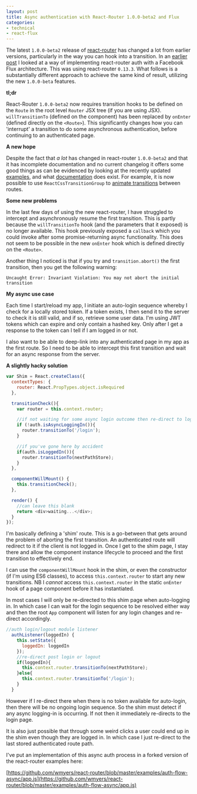 ```yaml
---
layout: post
title: Async authentication with React-Router 1.0.0-beta2 and Flux
categories:
- technical
- react-flux
---
```


The latest `1.0.0-beta2` release of [react-router](https://github.com/rackt/react-router) has changed a lot from earlier versions, particularly in the way you can hook into a transition. In an [earlier post](/technical/react-flux/Authentication-routing-in-a-React-Flux-application) I looked at a way of implementing react-router auth with a Facebook Flux architecture. This was using react-router `0.13.3`. What follows is a substantially different approach to achieve the same kind of result, utilizing the new `1.0.0-beta` features.

**tl;dr**

React-Router `1.0.0-beta2` now requires transition hooks to be defined on the `Route` in the root level `Router` JSX tree (if you are using JSX). `willTransitionTo` (defined on the component) has been replaced by `onEnter` (defined directly on the `<Route>`). This significantly changes how you can 'interrupt' a transition to do some asynchronous authentication, before continuing to an authenticated page.

**A new hope**

Despite the fact that *a lot* has changed in react-router `1.0.0-beta2` and that it has incomplete documentation and no current changelog it offers some good things as can be evidenced by looking at the recently updated [examples](https://github.com/rackt/react-router/tree/master/examples), and what [documentation](http://rackt.github.io/react-router/tags/v1.0.0-beta2.html) does exist.  For example, it is now possible to use `ReactCssTransitionGroup` to [animate transitions](https://github.com/rackt/react-router/blob/master/examples/animations/app.js#L17) between routes.

**Some new problems**

In the last few days of using the new react-router, I have struggled to intercept and asynchronously resume the first transition. This is partly because the `willTransitionTo` hook (and the parameters that it exposed) is no longer available. This hook previously exposed a `callback` which you could invoke after some promise-returning async functionality. This does not seem to be possible in the new `onEnter` hook which is defined directly on the `<Route>`.

Another thing I noticed is that if you try and `transition.abort()` the first transition, then you get the following warning:

`Uncaught Error: Invariant Violation: You may not abort the initial transition`

**My async use case**

Each time I start/reload my app, I initiate an auto-login sequence whereby I check for a locally stored token. If a token exists, I then send it to the server to check it is still valid, and if so, retrieve some user data. I'm using JWT tokens which can expire and only contain a hashed key. Only after I get a response to the token can I tell if I am logged in or not.

I also want to be able to deep-link into any authenticated page in my app as the first route. So I need to be able to intercept this first transition and wait for an async response from the server.

**A slightly hacky solution**

```javascript
var Shim = React.createClass({
  contextTypes: {
    router: React.PropTypes.object.isRequired
  },

  transitionCheck(){
    var router = this.context.router;

    //if not waiting for some async login outcome then re-direct to login
    if (!auth.isAsyncLoggingIn()){
      router.transitionTo('/login');
    }

    //if you've gone here by accident
    if(auth.isLoggedIn()){
      router.transitionTo(nextPathStore);
    }
  },

  componentWillMount() {
    this.transitionCheck();
  },

  render() {
    //can leave this blank
    return <div>waiting...</div>;
  }
});
```

I'm basically defining a 'shim' route. This is a go-between that gets around the problem of aborting the first transition. An authenticated route will redirect to it if the client is not logged in. Once I get to the shim page, I stay there and allow the component instance lifecycle to proceed and the first transition to effectively end.

I can use the `componentWillMount` hook in the shim, or even the constructor (if I'm using ES6 classes), to access `this.context.router` to start any new transitions. NB I *cannot* access `this.context.router` in the static `onEnter` hook of a page component before it has instantiated.

In most cases I will only be re-directed to this shim page when auto-logging in. In which case I can wait for the login sequence to be resolved either way and then the root `App` component will listen for any login changes and re-direct accordingly.

```javascript
//auth login/logout module listener
  authListener(loggedIn) {
    this.setState({
      loggedIn: loggedIn
    });
    //re-direct post login or logout
    if(loggedIn){
      this.context.router.transitionTo(nextPathStore);
    }else{
      this.context.router.transitionTo('/login');
    }
  }
```

However if I re-direct there when there is no token available for auto-login, then there will be no ongoing login sequence. So the shim must detect if any async logging-in is occurring. If not then it immediately re-directs to the login page.

It is also just possible that through some weird clicks a user could end up in the shim even though they are logged in. In which case I just re-direct to the last stored authenticated route path.

I've put an implementation of this async auth process in a forked version of the react-router examples here:

[https://github.com/wmyers/react-router/blob/master/examples/auth-flow-async/app.js](https://github.com/wmyers/react-router/blob/master/examples/auth-flow-async/app.js)
